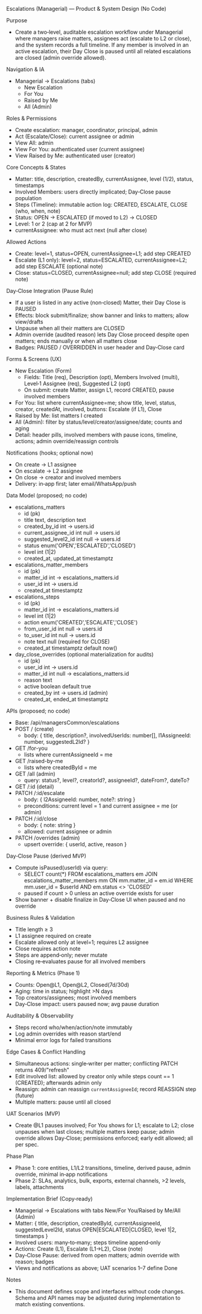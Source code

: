 Escalations (Managerial) — Product & System Design (No Code)

Purpose
- Create a two‑level, auditable escalation workflow under Managerial where managers raise matters, assignees act (escalate to L2 or close), and the system records a full timeline. If any member is involved in an active escalation, their Day Close is paused until all related escalations are closed (admin override allowed).

Navigation & IA
- Managerial → Escalations (tabs)
  - New Escalation
  - For You
  - Raised by Me
  - All (Admin)

Roles & Permissions
- Create escalation: manager, coordinator, principal, admin
- Act (Escalate/Close): current assignee or admin
- View All: admin
- View For You: authenticated user (current assignee)
- View Raised by Me: authenticated user (creator)

Core Concepts & States
- Matter: title, description, createdBy, currentAssignee, level (1/2), status, timestamps
- Involved Members: users directly implicated; Day‑Close pause population
- Steps (Timeline): immutable action log: CREATED, ESCALATE, CLOSE (who, when, note)
- Status: OPEN → ESCALATED (if moved to L2) → CLOSED
- Level: 1 or 2 (cap at 2 for MVP)
- currentAssignee: who must act next (null after close)

Allowed Actions
- Create: level=1, status=OPEN, currentAssignee=L1; add step CREATED
- Escalate (L1 only): level=2, status=ESCALATED, currentAssignee=L2; add step ESCALATE (optional note)
- Close: status=CLOSED, currentAssignee=null; add step CLOSE (required note)

Day‑Close Integration (Pause Rule)
- If a user is listed in any active (non‑closed) Matter, their Day Close is PAUSED
- Effects: block submit/finalize; show banner and links to matters; allow view/drafts
- Unpause when all their matters are CLOSED
- Admin override (audited reason) lets Day Close proceed despite open matters; ends manually or when all matters close
- Badges: PAUSED / OVERRIDDEN in user header and Day‑Close card

Forms & Screens (UX)
- New Escalation (Form)
  - Fields: Title (req), Description (opt), Members Involved (multi), Level‑1 Assignee (req), Suggested L2 (opt)
  - On submit: create Matter, assign L1, record CREATED, pause involved members
- For You: list where currentAssignee=me; show title, level, status, creator, createdAt, involved, buttons: Escalate (if L1), Close
- Raised by Me: list matters I created
- All (Admin): filter by status/level/creator/assignee/date; counts and aging
- Detail: header pills, involved members with pause icons, timeline, actions; admin override/reassign controls

Notifications (hooks; optional now)
- On create → L1 assignee
- On escalate → L2 assignee
- On close → creator and involved members
- Delivery: in‑app first; later email/WhatsApp/push

Data Model (proposed; no code)
- escalations_matters
  - id (pk)
  - title text, description text
  - created_by_id int → users.id
  - current_assignee_id int null → users.id
  - suggested_level2_id int null → users.id
  - status enum('OPEN','ESCALATED','CLOSED')
  - level int (1|2)
  - created_at, updated_at timestamptz
- escalations_matter_members
  - id (pk)
  - matter_id int → escalations_matters.id
  - user_id int → users.id
  - created_at timestamptz
- escalations_steps
  - id (pk)
  - matter_id int → escalations_matters.id
  - level int (1|2)
  - action enum('CREATED','ESCALATE','CLOSE')
  - from_user_id int null → users.id
  - to_user_id int null → users.id
  - note text null (required for CLOSE)
  - created_at timestamptz default now()
- day_close_overrides (optional materialization for audits)
  - id (pk)
  - user_id int → users.id
  - matter_id int null → escalations_matters.id
  - reason text
  - active boolean default true
  - created_by int → users.id (admin)
  - created_at, ended_at timestamptz

APIs (proposed; no code)
- Base: /api/managersCommon/escalations
- POST / (create)
  - body: { title, description?, involvedUserIds: number[], l1AssigneeId: number, suggestedL2Id? }
- GET /for-you
  - lists where currentAssigneeId = me
- GET /raised-by-me
  - lists where createdById = me
- GET /all (admin)
  - query: status?, level?, creatorId?, assigneeId?, dateFrom?, dateTo?
- GET /:id (detail)
- PATCH /:id/escalate
  - body: { l2AssigneeId: number, note?: string }
  - preconditions: current level = 1 and current assignee = me (or admin)
- PATCH /:id/close
  - body: { note: string }
  - allowed: current assignee or admin
- PATCH /overrides (admin)
  - upsert override: { userId, active, reason }

Day‑Close Pause (derived MVP)
- Compute isPaused(userId) via query:
  - SELECT count(*) FROM escalations_matters em
    JOIN escalations_matter_members mm ON mm.matter_id = em.id
    WHERE mm.user_id = $userId AND em.status <> 'CLOSED'
  - paused if count > 0 unless an active override exists for user
- Show banner + disable finalize in Day‑Close UI when paused and no override

Business Rules & Validation
- Title length ≥ 3
- L1 assignee required on create
- Escalate allowed only at level=1; requires L2 assignee
- Close requires action note
- Steps are append‑only; never mutate
- Closing re‑evaluates pause for all involved members

Reporting & Metrics (Phase 1)
- Counts: Open@L1, Open@L2, Closed(7d/30d)
- Aging: time in status; highlight >N days
- Top creators/assignees; most involved members
- Day‑Close impact: users paused now; avg pause duration

Auditability & Observability
- Steps record who/when/action/note immutably
- Log admin overrides with reason start/end
- Minimal error logs for failed transitions

Edge Cases & Conflict Handling
- Simultaneous actions: single‑writer per matter; conflicting PATCH returns 409/"refresh"
- Edit involved list: allowed by creator only while steps count == 1 (CREATED); afterwards admin only
- Reassign: admin can reassign `currentAssigneeId`; record REASSIGN step (future)
- Multiple matters: pause until all closed

UAT Scenarios (MVP)
- Create @L1 pauses involved; For You shows for L1; escalate to L2; close unpauses when last closes; multiple matters keep pause; admin override allows Day‑Close; permissions enforced; early edit allowed; all per spec.

Phase Plan
- Phase 1: core entities, L1/L2 transitions, timeline, derived pause, admin override, minimal in‑app notifications
- Phase 2: SLAs, analytics, bulk, exports, external channels, >2 levels, labels, attachments

Implementation Brief (Copy‑ready)
- Managerial → Escalations with tabs New/For You/Raised by Me/All (Admin)
- Matter: { title, description, createdById, currentAssigneeId, suggestedLevel2Id, status OPEN|ESCALATED|CLOSED, level 1|2, timestamps }
- Involved users: many‑to‑many; steps timeline append‑only
- Actions: Create (L1), Escalate (L1→L2), Close (note)
- Day‑Close Pause: derived from open matters; admin override with reason; badges
- Views and notifications as above; UAT scenarios 1–7 define Done

Notes
- This document defines scope and interfaces without code changes. Schema and API names may be adjusted during implementation to match existing conventions.

